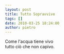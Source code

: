 ```yaml
---
layout: post
title: Tutto Sopravvive
tags: []
date: 2010-03-25 18:24:00
author: pietro
---
```

Come l'acqua tiene vivo<br/>tutto ciò che non capivo.
